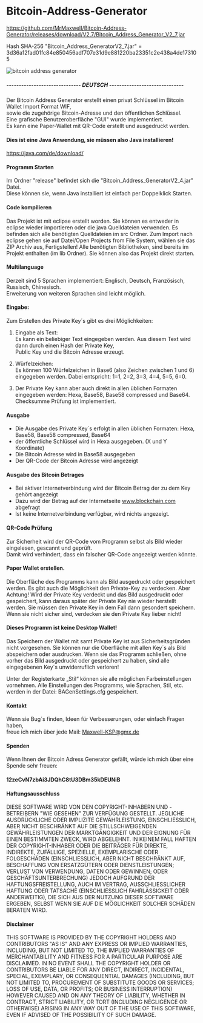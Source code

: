# Bitcoin-Address-Generator

https://github.com/MrMaxweII/Bitcoin-Address-Generator/releases/download/V2.7/Bitcoin_Address_Generator_V2_7.jar

Hash SHA-256  "Bitcoin_Address_GeneratorV2_7.jar"   =   3d36a12fad01fc84e850456adf707e31d9e881220ba23351c2e438a4de173105



![bitcoin address generator](https://user-images.githubusercontent.com/34688939/36938090-c547b32e-1f1c-11e8-8542-38839e44b81a.png)


##### ------------------------------ DEUTSCH ------------------------------

Der Bitcoin Address Generator erstellt einen privat Schlüssel im Bitcoin Wallet Import Format WIF,           
sowie die zugehörige Bitcoin-Adresse und den öffentlichen Schlüssel.            
Eine grafische Benutzeroberfläche "GUI" wurde implementiert.                         
Es kann eine Paper-Wallet mit QR-Code erstellt und ausgedruckt werden.  
    
#### Dies ist eine Java Anwendung, sie müssen also Java installieren!
https://java.com/de/download/

#### Programm Starten
Im Ordner "release" befindet sich die "Bitcoin_Address_GeneratorV2_4.jar" Datei.                        
Diese können sie, wenn Java installiert ist einfach per Doppelklick Starten.



#### Code kompilieren
Das Projekt ist mit eclipse erstellt worden.
Sie können es entweder in eclipse wieder importieren oder die java Quelldateien verwenden.
Es befinden sich alle benötigten Quelldateien im src Ordner.
Zum Import nach eclipse gehen sie auf Datei/Open Projects from File System, wählen sie das ZIP Archiv aus, Fertigstellen!
Alle benötigten Bibliotheken, sind bereits im Projekt enthalten (im lib Ordner). Sie können also das Projekt direkt starten.



#### Multilanguage 
Derzeit sind 5 Sprachen implementiert:
Englisch, Deutsch,  Französisch, Russisch, Chinesisch.      
Erweiterung von weiteren Sprachen sind leicht möglich.



#### Eingabe:
Zum Erstellen des Private Key´s gibt es drei Möglichkeiten:

1. Eingabe als Text:                                    
Es kann ein beliebiger Text eingegeben werden. 
Aus diesem Text wird dann durch einen Hash der Private Key,                 
Public Key und die Bitcoin Adresse erzeugt.

2. Würfelzeichen:                                   
Es können 100 Würfelzeichen in Base6 (also Zeichen zwischen 1 und 6) eingegeben werden.
Dabei entspricht: 1=1, 2=2, 3=3, 4=4, 5=5, 6=0.

3. Der Private Key kann aber auch direkt in allen üblichen Formaten eingegeben werden:
Hexa, Base58, Base58 compressed und Base64.
Checksumme Prüfung ist implementiert.



#### Ausgabe
- Die Ausgabe des Private Key´s erfolgt in allen üblichen Formaten: Hexa, Base58, Base58 compressed, Base64
- der öffentliche Schlüssel wird in Hexa ausgegeben. (X und Y Koordinate)
- Die Bitcoin Adresse wird in Base58 ausgegeben
- Der QR-Code der Bitcoin Adresse wird angezeigt



#### Ausgabe des Bitcoin Betrages
- Bei aktiver Internetverbindung wird der Bitcoin Betrag der zu dem Key gehört angezeigt
- Dazu wird der Betrag auf der Internetseite www.blockchain.com abgefragt
- Ist keine Internetverbindung verfügbar, wird nichts angezeigt.



#### QR-Code Prüfung
Zur Sicherheit wird der QR-Code vom Programm selbst als Bild wieder eingelesen, 
gescannt und geprüft.                       
Damit wird verhindert, dass ein falscher QR-Code angezeigt werden könnte.



#### Paper Wallet erstellen.
Die Oberfläche des Programms kann als Bild ausgedruckt oder gespeichert werden. 
Es gibt auch die Möglichkeit den Private-Key zu verdecken. 
Aber Achtung! Wird der Private Key verdeckt und das Bild ausgedruckt oder gespeichert, 
kann daraus später der Private Key nie wieder herstellt werden. 
Sie müssen den Private Key in dem Fall dann gesondert speichern.
Wenn sie nicht sicher sind, verdecken sie den Private Key lieber nicht!



#### Dieses Programm ist keine Desktop Wallet!
Das Speichern der Wallet mit samt Private Key ist aus Sicherheitsgründen nicht vorgesehen.
Sie können nur die Oberfläche mit allen Key´s als Bild abspeichern oder ausdrucken.
Wenn sie das Programm schließen, ohne vorher das Bild ausgedruckt oder gespeichert zu haben, 
sind alle eingegebenen Key´s unwiderruflich verloren!

Unter der Registerkarte „Stil“ können sie alle möglichen Farbeinstellungen vornehmen.
Alle Einstellungen des Programms, wie Sprachen, Stil, etc. werden in der Datei: BAGenSettings.cfg gespeichert.


#### Kontakt
Wenn sie Bug´s finden, Ideen für Verbesserungen, oder einfach Fragen haben,                 
freue ich mich über jede Mail: Maxwell-KSP@gmx.de


#### Spenden
Wenn Ihnen der Bitcoin Adress Generator gefällt, würde ich mich über eine Spende sehr freuen: 
#### 12zeCvN7zbAi3JDQhC8tU3DBm35kDEUNiB 
   




#### Haftungsausschluss

DIESE SOFTWARE WIRD VON DEN COPYRIGHT-INHABERN UND -BETREIBERN "WIE GESEHEN" ZUR VERFÜGUNG GESTELLT. 
JEGLICHE AUSDRÜCKLICHE ODER IMPLIZITE GEWÄHRLEISTUNG, EINSCHLIESSLICH, 
ABER NICHT BESCHRÄNKT AUF DIE STILLSCHWEIGENDEN GEWÄHRLEISTUNGEN DER MARKTGÄNGIGKEIT 
UND DER EIGNUNG FÜR EINEN BESTIMMTEN ZWECK, WIRD ABGELEHNT. 
IN KEINEM FALL HAFTEN DER COPYRIGHT-INHABER ODER DIE BEITRÄGER FÜR DIREKTE, 
INDIREKTE, ZUFÄLLIGE, SPEZIELLE, EXEMPLARISCHE ODER FOLGESCHÄDEN (EINSCHLIESSLICH, 
ABER NICHT BESCHRÄNKT AUF, BESCHAFFUNG VON ERSATZGÜTERN ODER DIENSTLEISTUNGEN; 
VERLUST VON VERWENDUNG, DATEN ODER GEWINNEN; ODER GESCHÄFTSUNTERBRECHUNG) JEDOCH AUFGRUND DER HAFTUNGSFREISTELLUNG, 
AUCH IM VERTRAG, AUSSCHLIESSLICHER HAFTUNG ODER TATSACHE (EINSCHLIESSLICH FAHRLÄSSIGKEIT ODER ANDERWEITIG), 
DIE SICH AUS DER NUTZUNG DIESER SOFTWARE ERGEBEN, SELBST WENN SIE AUF DIE MÖGLICHKEIT SOLCHER SCHÄDEN BERATEN WIRD.









#### Disclaimer
THIS SOFTWARE IS PROVIDED BY THE COPYRIGHT HOLDERS AND CONTRIBUTORS "AS IS"
AND ANY EXPRESS OR IMPLIED WARRANTIES, INCLUDING, BUT NOT LIMITED TO, THE
IMPLIED WARRANTIES OF MERCHANTABILITY AND FITNESS FOR A PARTICULAR PURPOSE
ARE DISCLAIMED. IN NO EVENT SHALL THE COPYRIGHT HOLDER OR CONTRIBUTORS BE
LIABLE FOR ANY DIRECT, INDIRECT, INCIDENTAL, SPECIAL, EXEMPLARY, OR
CONSEQUENTIAL DAMAGES (INCLUDING, BUT NOT LIMITED TO, PROCUREMENT OF
SUBSTITUTE GOODS OR SERVICES; LOSS OF USE, DATA, OR PROFITS; OR BUSINESS
INTERRUPTION) HOWEVER CAUSED AND ON ANY THEORY OF LIABILITY, WHETHER IN
CONTRACT, STRICT LIABILITY, OR TORT (INCLUDING NEGLIGENCE OR OTHERWISE)
ARISING IN ANY WAY OUT OF THE USE OF THIS SOFTWARE, EVEN IF ADVISED OF THE
POSSIBILITY OF SUCH DAMAGE.





